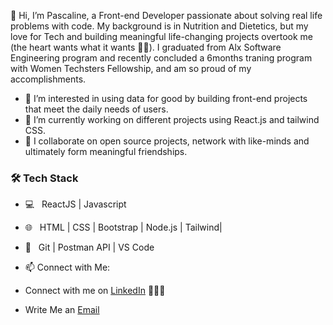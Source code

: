  👋 Hi, I’m Pascaline, a Front-end Developer passionate about solving real life problems with code. My background is in Nutrition and Dietetics, but my love for Tech and building meaningful life-changing projects overtook me (the heart wants what it wants 🥰🥰). I graduated from Alx Software Engineering program and recently concluded a 6months traning program with Women Techsters Fellowship, and am so proud of my accomplishments.


- 👀 I’m interested in using data for good by building front-end projects that meet the daily needs of users.
- 🌱 I’m currently working on different projects using React.js and tailwind CSS.
- 💞️ I collaborate on open source projects, network with like-minds and ultimately form meaningful friendships.

<h3>🛠 Tech Stack</h3>

- 💻 &nbsp; ReactJS | Javascript
- 🌐 &nbsp; HTML | CSS | Bootstrap | Node.js | Tailwind| 
  
- 🔧 &nbsp; Git | Postman API | VS Code 
- 📫 Connect with Me:

 - Connect with me on [LinkedIn](https://www.linkedin.com/in/pascaline-ukwueze-a3100b1ba) 👨🏻‍💻
 - Write Me an [Email](mailto:ezikepascaline@gmail.com)

<!---
